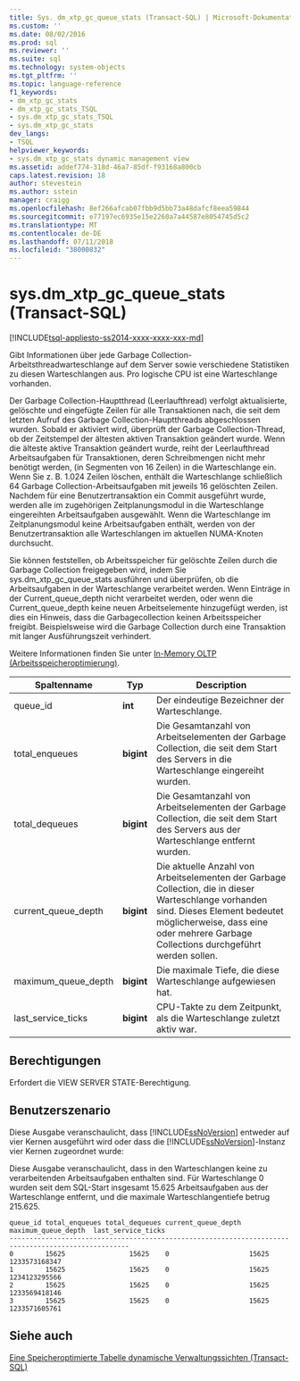 ```yaml
---
title: Sys. dm_xtp_gc_queue_stats (Transact-SQL) | Microsoft-Dokumentation
ms.custom: ''
ms.date: 08/02/2016
ms.prod: sql
ms.reviewer: ''
ms.suite: sql
ms.technology: system-objects
ms.tgt_pltfrm: ''
ms.topic: language-reference
f1_keywords:
- dm_xtp_gc_stats
- dm_xtp_gc_stats_TSQL
- sys.dm_xtp_gc_stats_TSQL
- sys.dm_xtp_gc_stats
dev_langs:
- TSQL
helpviewer_keywords:
- sys.dm_xtp_gc_stats dynamic management view
ms.assetid: addef774-318d-46a7-85df-f93168a800cb
caps.latest.revision: 18
author: stevestein
ms.author: sstein
manager: craigg
ms.openlocfilehash: 8ef266afcab07fbb9d5bb73a48dafcf8eea59844
ms.sourcegitcommit: e77197ec6935e15e2260a7a44587e8054745d5c2
ms.translationtype: MT
ms.contentlocale: de-DE
ms.lasthandoff: 07/11/2018
ms.locfileid: "38000832"
---
```

# <a name="sysdmxtpgcqueuestats-transact-sql"></a>sys.dm_xtp_gc_queue_stats (Transact-SQL)
[!INCLUDE[tsql-appliesto-ss2014-xxxx-xxxx-xxx-md](../../includes/tsql-appliesto-ss2014-xxxx-xxxx-xxx-md.md)]

  Gibt Informationen über jede Garbage Collection-Arbeitsthreadwarteschlange auf dem Server sowie verschiedene Statistiken zu diesen Warteschlangen aus. Pro logische CPU ist eine Warteschlange vorhanden.  
  
 Der Garbage Collection-Hauptthread (Leerlaufthread) verfolgt aktualisierte, gelöschte und eingefügte Zeilen für alle Transaktionen nach, die seit dem letzten Aufruf des Garbage Collection-Hauptthreads abgeschlossen wurden. Sobald er aktiviert wird, überprüft der Garbage Collection-Thread, ob der Zeitstempel der ältesten aktiven Transaktion geändert wurde. Wenn die älteste aktive Transaktion geändert wurde, reiht der Leerlaufthread Arbeitsaufgaben für Transaktionen, deren Schreibmengen nicht mehr benötigt werden, (in Segmenten von 16 Zeilen) in die Warteschlange ein. Wenn Sie z. B. 1.024 Zeilen löschen, enthält die Warteschlange schließlich 64 Garbage Collection-Arbeitsaufgaben mit jeweils 16 gelöschten Zeilen.  Nachdem für eine Benutzertransaktion ein Commit ausgeführt wurde, werden alle im zugehörigen Zeitplanungsmodul in die Warteschlange eingereihten Arbeitsaufgaben ausgewählt. Wenn die Warteschlange im Zeitplanungsmodul keine Arbeitsaufgaben enthält, werden von der Benutzertransaktion alle Warteschlangen im aktuellen NUMA-Knoten durchsucht.  
  
 Sie können feststellen, ob Arbeitsspeicher für gelöschte Zeilen durch die Garbage Collection freigegeben wird, indem Sie sys.dm_xtp_gc_queue_stats ausführen und überprüfen, ob die Arbeitsaufgaben in der Warteschlange verarbeitet werden. Wenn Einträge in der Current_queue_depth nicht verarbeitet werden, oder wenn die Current_queue_depth keine neuen Arbeitselemente hinzugefügt werden, ist dies ein Hinweis, dass die Garbagecollection keinen Arbeitsspeicher freigibt. Beispielsweise wird die Garbage Collection durch eine Transaktion mit langer Ausführungszeit verhindert.  
  
 Weitere Informationen finden Sie unter [In-Memory OLTP &#40;Arbeitsspeicheroptimierung&#41;](../../relational-databases/in-memory-oltp/in-memory-oltp-in-memory-optimization.md).  
  

|Spaltenname|Typ|Description|  
|-----------------|----------|-----------------|  
|queue_id|**int**|Der eindeutige Bezeichner der Warteschlange.|  
|total_enqueues|**bigint**|Die Gesamtanzahl von Arbeitselementen der Garbage Collection, die seit dem Start des Servers in die Warteschlange eingereiht wurden.|  
|total_dequeues|**bigint**|Die Gesamtanzahl von Arbeitselementen der Garbage Collection, die seit dem Start des Servers aus der Warteschlange entfernt wurden.|  
|current_queue_depth|**bigint**|Die aktuelle Anzahl von Arbeitselementen der Garbage Collection, die in dieser Warteschlange vorhanden sind. Dieses Element bedeutet möglicherweise, dass eine oder mehrere Garbage Collections durchgeführt werden sollen.|  
|maximum_queue_depth|**bigint**|Die maximale Tiefe, die diese Warteschlange aufgewiesen hat.|  
|last_service_ticks|**bigint**|CPU-Takte zu dem Zeitpunkt, als die Warteschlange zuletzt aktiv war.|  
  
## <a name="permissions"></a>Berechtigungen  
 Erfordert die VIEW SERVER STATE-Berechtigung.  
  
## <a name="user-scenario"></a>Benutzerszenario  
 Diese Ausgabe veranschaulicht, dass [!INCLUDE[ssNoVersion](../../includes/ssnoversion-md.md)] entweder auf vier Kernen ausgeführt wird oder dass die [!INCLUDE[ssNoVersion](../../includes/ssnoversion-md.md)]-Instanz vier Kernen zugeordnet wurde:  
  
 Diese Ausgabe veranschaulicht, dass in den Warteschlangen keine zu verarbeitenden Arbeitsaufgaben enthalten sind. Für Warteschlange 0 wurden seit dem SQL-Start insgesamt 15.625 Arbeitsaufgaben aus der Warteschlange entfernt, und die maximale Warteschlangentiefe betrug 215.625.  
  
```  
queue_id total_enqueues total_dequeues current_queue_depth  maximum_queue_depth  last_service_ticks  
----------------------------------------------------------------------------------------------------  
0        15625                15625    0                    15625                1233573168347  
1        15625                15625    0                    15625                1234123295566  
2        15625                15625    0                    15625                1233569418146  
3        15625                15625    0                    15625                1233571605761  
```  
  
## <a name="see-also"></a>Siehe auch  
 [Eine Speicheroptimierte Tabelle dynamische Verwaltungssichten &#40;Transact-SQL&#41;](../../relational-databases/system-dynamic-management-views/memory-optimized-table-dynamic-management-views-transact-sql.md)  
  
  
